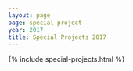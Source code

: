```yaml
---
layout: page
page: special-project
year: 2017
title: Special Projects 2017
---
```


{% include special-projects.html %}
